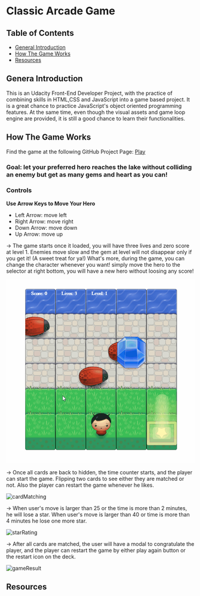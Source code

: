 # Classic Arcade Game 

## Table of Contents

* [General Introduction](#General-Introduction) 
* [How The Game Works](#how-the-game-works)
* [Resources](#resources)

## Genera Introduction 

This is an Udacity Front-End Developer Project, with the practice of combining skills in HTML,CSS and JavaScript into a game based project. It is a great chance to practice JavaScript's object oriented programming features. At the same time, even though the visual assets and game loop engine are provided, it is still a good chance to learn their functionalities.

## How The Game Works 

Find the game at the following GitHub Project Page: [Play](https://ruonanruby.github.io/arcade-game/)

### Goal: let your preferred hero reaches the lake without colliding an enemy but get as many gems and heart as you can! 

### Controls
**Use Arrow Keys to Move Your Hero**
- Left Arrow: move left
- Right Arrow: move right
- Down Arrow: move down
- Up Arrow: move up


-> The game starts once it loaded, you will have three lives and zero score at level 1. 
Enemies move slow and the gem at level will not disappear only if you get it!
(A sweet treat for ya!)
What's more, during the game, you can change the character whenever you want!
simply move the hero to the selector at right bottom, you will have a new hero without loosing
any score!

<img src = "screenshot/changeCharacter.gif" alt="changeCharacter">

-> Once all cards are back to hidden, the time counter starts, and the player can start the game. Flipping two cards to see either they are matched or not. Also the player can restart the game whenever he likes.

<img src = "img/cardsMatching.gif" alt="cardMatching">

-> When user's move is larger than 25 or the time is more than 2 minutes, he will lose a star. 
When user's move is larger than 40 or time is more than 4 minutes he lose one more star.

<img src = "img/starRating.gif" alt = "starRating">

-> After all cards are matched, the user will have a modal to congratulate the player, and the player can restart the game by either play again button or the restart icon on the deck. 

<img src = "img/gameResult.gif" alt="gameResult">


## Resources
